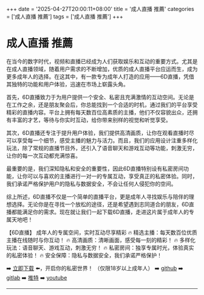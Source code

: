 +++
date = '2025-04-27T20:00:11+08:00'
title = '成人直播 推薦'
categories = ['成人直播 推薦']
tags = ['成人直播 推薦']
+++

# 成人直播 推薦

在当今的数字时代，视频和直播已经成为人们获取娱乐和互动的重要方式。尤其是在成人直播领域，随着用户需求的不断增加，优质的成人直播平台应运而生，成为更多成年人的选择。在这其中，有一款专为成年人打造的应用——6D直播，凭借其独特的功能和用户体验，迅速在市场上崭露头角。

首先，6D直播致力于为用户提供一个安全、私密且充满激情的互动空间。无论是在工作之余，还是朋友聚会后，你总能找到一个合适的时机，通过我们的平台享受精彩的直播内容。平台上拥有每天数百位高素质的主播，他们不仅容貌出众，还拥有丰富的才艺，等待与你实时互动，给你带来别样的视觉和听觉享受。

其次，6D直播还专注于提升用户体验，我们提供高清画质，让你在观看直播时尽可以享受每一个细节，感受主播的魅力与活力。而且，我们的应用设计注重多样化玩法，除了常规的直播节目外，还引入了语音聊天和游戏互动等功能，刺激无穷，让你的每一次互动都充满惊喜。

最重要的是，我们深知隐私和安全的重要性，因此6D直播特别设有私密房间功能，让你可以与喜欢的主播进行一对一的专属互动，享受真正的私密体验。同时，我们承诺严格保护用户的隐私与数据安全，不会让任何人侵犯你的空间。

综上所述，6D直播不仅是一个简单的直播平台，更是成年人寻找娱乐与陪伴的理想选择。无论你是在寻找一个放松的途径，还是希望遇到志同道合的朋友，6D直播都能满足你的需求。现在就让我们一起下载6D直播，走进这片属于成年人的专属天地吧！

【6D直播】
成年人的专属空间，实时互动尽享精彩
🔥 精选主播：每天数百位优质主播在线随时与你互动！
🔥 高清画质：清晰画面，感受每一刻的精彩！
🔥 多样化玩法：语音聊天、游戏互动，刺激无穷！
🔥 私密房间：独享专属时光，体验真实的私密体验！
🔥 安全保障：隐私与数据安全，我们承诺严格保护！

➡️ [立即下载](https://down123.s3.ap-east-1.amazonaws.com/down/down.html?channelCode=blog) ⬅️，开启你的私密世界！ （仅限18岁以上成年人）
➡️ [github](https://aldult-live.github.io/)
➡️ [gitlab](https://seo-09598d.gitlab.io/)
➡️ [推特](https://x.com/wegame33)
➡️ [youtube](https://www.youtube.com/@6Dlive)

---
